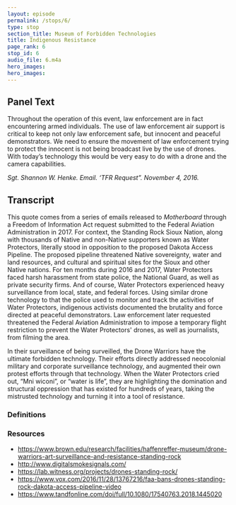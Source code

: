 ```yaml
---
layout: episode
permalink: /stops/6/
type: stop
section_title: Museum of Forbidden Technologies
title: Indigenous Resistance
page_rank: 6
stop_id: 6
audio_file: 6.m4a
hero_images:
hero_images:
---
```


## Panel Text
Throughout the operation of this event, law enforcement are in fact encountering armed individuals. The use of law enforcement air support is critical to keep not only law enforcement safe, but innocent and peaceful demonstrators. We need to ensure the movement of law enforcement trying to protect the innocent is not being broadcast live by the use of drones. With today’s technology this would be very easy to do with a drone and the camera capabilities.

*Sgt. Shannon W. Henke. Email. ‘TFR Request”. November 4, 2016.*

## Transcript

This quote comes from a series of emails released to *Motherboard* through a Freedom of Information Act request submitted to the Federal Aviation Administration in 2017. For context, the Standing Rock Sioux Nation, along with thousands of Native and non-Native supporters known as Water Protectors, literally stood in opposition to the proposed Dakota Access Pipeline. The proposed pipeline threatened Native sovereignty, water and land resources, and cultural and spiritual sites for the Sioux and other Native nations. For ten months during 2016 and 2017, Water Protectors faced harsh harassment from state police, the National Guard, as well as private security firms. And of course, Water Protectors experienced heavy surveillance from local, state, and federal forces. Using similar drone technology to that the police used to monitor and track the activities of Water Protectors, indigenous activists documented the brutality and force directed at peaceful demonstrators. Law enforcement later requested threatened the Federal Aviation Administration to impose a temporary flight restriction to prevent the Water Protectors' drones, as well as journalists, from filming the area.

In their surveillance of being surveilled, the Drone Warriors have the ultimate forbidden technology. Their efforts directly addressed neocolonial military and corporate surveillance technology, and augmented their own protest efforts through that technology. When the Water Protectors cried out, “Mni wiconi”, or “water is life”, they are highlighting the domination and structural oppression that has existed for hundreds of years, taking the mistrusted technology and turning it into a tool of resistance.

### Definitions


### Resources
- https://www.brown.edu/research/facilities/haffenreffer-museum/drone-warriors-art-surveillance-and-resistance-standing-rock
- http://www.digitalsmokesignals.com/
- https://lab.witness.org/projects/drones-standing-rock/
- https://www.vox.com/2016/11/28/13767216/faa-bans-drones-standing-rock-dakota-access-pipeline-video
- https://www.tandfonline.com/doi/full/10.1080/17540763.2018.1445020
